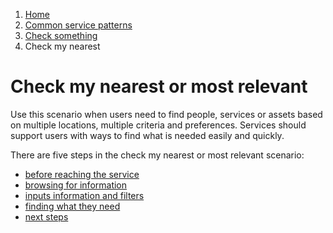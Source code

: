 1.  [Home](/docs/core/contents)
2.	[Common service patterns](/docs/core/common-service-patterns/overview)
3.  [Check something](docs/documentation/core/common-service-patterns/service-patterns/check-something/overview)
4.  Check my nearest

# Check my nearest or most relevant
Use this scenario when users need to find people, services or assets based on multiple locations, multiple criteria and preferences. Services should support users with ways to find what is needed easily and quickly. 

There are five steps in the check my nearest or most relevant scenario: 

* [before reaching the service](/docs/core/common-service-patterns/service-patterns/check-something/check-my-nearest-or-most-relevant/before-reaching-the-service)
* [browsing for information](/docs/core/common-service-patterns/service-patterns/check-something/check-my-nearest-or-most-relevant/browsing-for-information)
* [inputs information and filters](/docs/core/common-service-patterns/service-patterns/check-something/check-my-nearest-or-most-relevant/inputs-information-and-filters)
* [finding what they need](/docs/core/common-service-patterns/service-patterns/check-something/check-my-nearest-or-most-relevant/finding-what-they-need)
* [next steps](/docs/core/common-service-patterns/service-patterns/check-something/check-my-nearest-or-most-relevant/next-steps)
